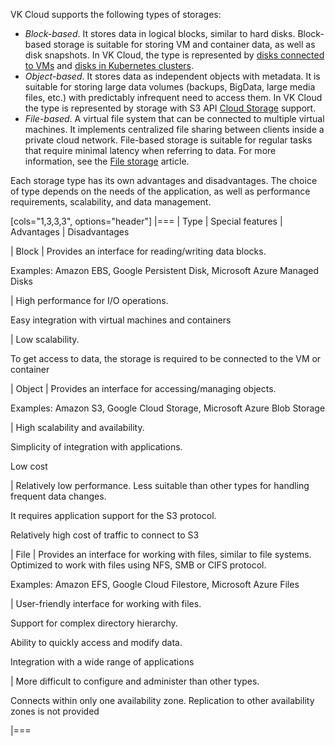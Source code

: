 VK Cloud supports the following types of storages:

- _Block-based_. It stores data in logical blocks, similar to hard disks. Block-based storage is suitable for storing VM and container data, as well as disk snapshots. In VK Cloud, the type is represented by [disks connected to VMs](https://cloud.vk.com/docs/en/computing/iaas/concepts/about#disks) and [disks in Kubernetes clusters](https://cloud.vk.com/docs/en/kubernetes/k8s/concepts/storage).
- _Object-based_. It stores data as independent objects with metadata. It is suitable for storing large data volumes (backups, BigData, large media files, etc.) with predictably infrequent need to access them. In VK Cloud the type is represented by storage with S3 API [Cloud Storage](https://cloud.vk.com/docs/en/storage/s3) support.
- _File-based_. A virtual file system that can be connected to multiple virtual machines. It implements centralized file sharing between clients inside a private cloud network. File-based storage is suitable for regular tasks that require minimal latency when referring to data. For more information, see the [File storage](https://cloud.vk.com/docs/en/computing/iaas/concepts/about#file_storage) article.

Each storage type has its own advantages and disadvantages. The choice of type depends on the needs of the application, as well as performance requirements, scalability, and data management.

[cols="1,3,3,3", options="header"]
|===
| Type
| Special features
| Advantages
| Disadvantages

| Block
| Provides an interface for reading/writing data blocks.

Examples: Amazon EBS, Google Persistent Disk, Microsoft Azure Managed Disks

| High performance for I/O operations.

Easy integration with virtual machines and containers

| Low scalability.

To get access to data, the storage is required to be connected to the VM or container

| Object
| Provides an interface for accessing/managing objects.

Examples: Amazon S3, Google Cloud Storage, Microsoft Azure Blob Storage

| High scalability and availability.

Simplicity of integration with applications.

Low cost

| Relatively low performance. Less suitable than other types for handling frequent data changes.

It requires application support for the S3 protocol.

Relatively high cost of traffic to connect to S3

| File
| Provides an interface for working with files, similar to file systems. Optimized to work with files using NFS, SMB or CIFS protocol.

Examples: Amazon EFS, Google Cloud Filestore, Microsoft Azure Files

| User-friendly interface for working with files.

Support for complex directory hierarchy.

Ability to quickly access and modify data.
 
Integration with a wide range of applications

| More difficult to configure and administer than other types.

Connects within only one availability zone. Replication to other availability zones is not provided

|===
